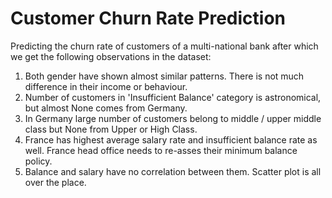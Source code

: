 # Customer Churn Rate Prediction
Predicting the churn rate of customers of a multi-national bank after which we get the following observations in the dataset:

1) Both gender have shown almost similar patterns. There is not much difference in their income or behaviour.
2) Number of customers in 'Insufficient Balance' category is astronomical, but almost None comes from Germany.
3) In Germany large number of customers belong to middle / upper middle class but None from Upper or High Class.
4) France has highest average salary rate and insufficient balance rate as well. France head office needs to re-asses their minimum balance policy.
5) Balance and salary have no correlation between them. Scatter plot is all over the place.
